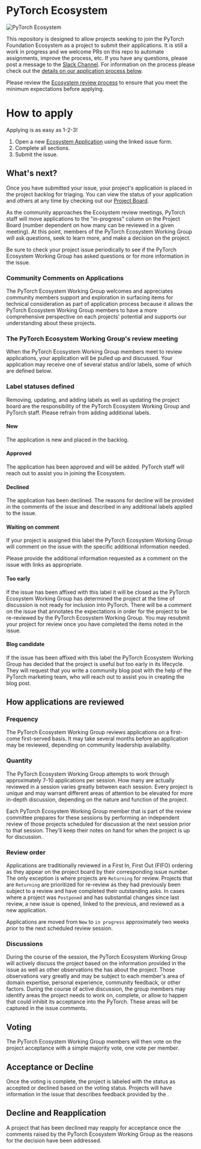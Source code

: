 # PyTorch Ecosystem 

![PyTorch Ecosystem](https://raw.githubusercontent.com/pytorch/pytorch/0d4cedaa47c7ee22042eb24e87eb3cfe95502404/docs/source/_static/img/pytorch-logo-dark.svg)

This repository is designed to allow projects seeking to join the PyTorch Foundation Ecosystem as a project to submit their applications. It is still a work in progress and we welcome PRs on this repo to automate assignments, improve the process, etc.  If you have any questions, please post a message to the [ Slack Channel](https://pytorch.slack.com/archives/C0808K2MN95).
For information on the  process please check out the [details on our application process below](#how-applications-are-reviewed).  

Please review the [Ecosystem review process](https://github.com/pytorch-fdn/tac/blob/main/docs/governance/PyTorch_Ecosystem_Process.md) to ensure that you meet the minimum expectations before applying.  

# How to apply

Applying is as easy as 1-2-3!

1. Open a new [Ecosystem Application](https://github.com/pytorch-fdn/ecosystem/issues/new?assignees=&labels=New&projects=&template=application.yml&title=%3CProject+Name%3E?assignees=&labels=New&projects=&template=application.yml&title=%3CProject+Name%3E) using the linked issue form.
2. Complete all sections.
3. Submit the issue.

## What's next?

Once you have submitted your issue, your project's application is placed in the project backlog for triaging. You can view the status of your application and others at any time by checking out our [Project Board](https://github.com/orgs/pytorch-fdn/projects/6/views/1).

As the community approaches the Ecosystem review meetings, PyTorch staff will move applications to the "in-progress" column on the Project Board (number dependent on how many can be reviewed in a given meeting). At this point, members of the PyTorch Ecosystem Working Group will ask questions, seek to learn more, and make a decision on the project.  

Be sure to check your project issue periodically to see if the PyTorch Ecosystem Working Group has asked questions or for more information in the issue.  

### Community Comments on Applications

The PyTorch Ecosystem Working Group welcomes and appreciates community members support and exploration in surfacing items for technical consideration as part of application process because it allows the PyTorch Ecosystem Working Group members to have a more comprehensive perspective on each projects' potential and supports our understanding about these projects. 

### The PyTorch Ecosystem Working Group's review meeting

When the PyTorch Ecosystem Working Group members meet to review applications, your application will be pulled up and discussed. Your application may receive one of several status and/or labels, some of which are defined below. 

### Label statuses defined

Removing, updating, and adding labels as well as updating the project board are the responsibility of the PyTorch Ecosystem Working Group and PyTorch staff.  Please refrain from adding additional labels.

#### New

The application is new and placed in the backlog.

#### Approved

The application has been approved and will be added.  PyTorch staff will reach out to assist you in joining the Ecosystem. 

#### Declined

The application has been declined.  The reasons for decline will be provided in the comments of the issue and described in any additional labels applied to the issue.   

#### Waiting on comment

If your project is assigned this label the PyTorch Ecosystem Working Group will comment on the issue with the specific additional information needed. 

Please provide the additional information requested as a comment on the issue with links as appropriate. 

#### Too early

If the issue has been affixed with this label it will be closed as the PyTorch Ecosystem Working Group has determined the project at the time of discussion is not ready for inclusion into  PyTorch. There will be a comment on the issue that annotates the expectations in order for the project to be re-reviewed by the PyTorch Ecosystem Working Group. You may resubmit your project for review once you have completed the items noted in the issue.  

#### Blog candidate

If the issue has been affixed with this label the PyTorch Ecosystem Working Group has decided that the project is useful but too early in its lifecycle.  They will request that you write a community blog post with the help of the PyTorch marketing team, who will reach out to assist you in creating the blog post.    

## How applications are reviewed

### Frequency

The PyTorch Ecosystem Working Group reviews applications on a first-come first-served basis. It may take several months before an application may be reviewed, depending on community leadership availability.  

### Quantity

The PyTorch Ecosystem Working Group attempts to work through approximately 7-10 applications per session. How many are actually reviewed in a session varies greatly between each session. Every project is unique and may warrant different areas of attention to be elevated for more in-depth discussion, depending on the nature and function of the project.

Each PyTorch Ecosystem Working Group member that is part of the review committee prepares for these sessions by performing an independent review of those projects scheduled for discussion at the next session prior to that session. They'll keep their notes on hand for when the project is up for discussion.

### Review order

Applications are traditionally reviewed in a First In, First Out (FIFO) ordering as they appear on the project board by their corresponding issue number. The only exception is where projects are `Returning` for review. Projects that are `Returning` are prioritized for re-review as they had previously been subject to a review and have completed their outstanding asks. In cases where a project was `Postponed` and has substantial changes since last review, a new issue is opened, linked to the previous, and reviewed as a new application. 

Applications are moved from `New` to `in progress` approximately two weeks prior to the next scheduled review session.

### Discussions

During the course of the session, the PyTorch Ecosystem Working Group will actively discuss the project based on the information provided in the issue as well as other observations the  has about the project. Those observations vary greatly and may be subject to each member's area of domain expertise, personal experience, community feedback, or other factors. During the course of active discussion, the group members may identify areas the project needs to work on, complete, or allow to happen that could inhibit its acceptance into the PyTorch. These areas will be captured in the issue comments.

## Voting

The PyTorch Ecosystem Working Group members will then vote on the project acceptance with a simple majority vote, one vote per member.  

## Acceptance or Decline 

Once the voting is complete, the project is labeled with the status as accepted or declined based on the voting status.  Projects will have information in the issue that describes feedback provided by the .  

## Decline and Reapplication

A project that has been declined may reapply for acceptance once the comments raised by the PyTorch Ecosystem Working Group as the reasons for the decision have been addressed. 



